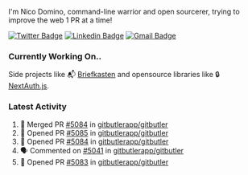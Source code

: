 
I'm Nico Domino, command-line warrior and open sourcerer, trying to improve the web 1 PR at a time!

[![Twitter Badge](https://img.shields.io/badge/-@ndom91-1ca0f1?style=flat-square&labelColor=1ca0f1&logo=twitter&logoColor=white&link=https://twitter.com/ndom91)](https://twitter.com/ndom91) [![Linkedin Badge](https://img.shields.io/badge/-ndom91-blue?style=flat-square&logo=Linkedin&logoColor=white&link=https://www.linkedin.com/in/ndom91/)](https://www.linkedin.com/in/ndom91/) [![Gmail Badge](https://img.shields.io/badge/-yo@ndo.dev-c14438?style=flat-square&logo=mail.ru&logoColor=white&link=mailto:yo@ndo.dev)](mailto:yo@ndo.dev)

### Currently Working On..

Side projects like 📬 [Briefkasten](https://briefkastenhq.com) and opensource libraries like 🔒 [NextAuth.js](https://github.com/nextauthjs/next-auth).

<!--START_SECTION_PROFILE_VIEWS:readme-info-->
<!--END_SECTION_PROFILE_VIEWS:readme-info-->

<!--START_SECTION_DAILY_COMMIT:readme-info-->
<!--END_SECTION_DAILY_COMMIT:readme-info-->

<!--START_SECTION_WEEKLY_COMMIT:readme-info-->
<!--END_SECTION_WEEKLY_COMMIT:readme-info-->

### Latest Activity

<!--START_SECTION:activity-->
1. 🎉 Merged PR [#5084](https://github.com/gitbutlerapp/gitbutler/pull/5084) in [gitbutlerapp/gitbutler](https://github.com/gitbutlerapp/gitbutler)
2. 💪 Opened PR [#5085](https://github.com/gitbutlerapp/gitbutler/pull/5085) in [gitbutlerapp/gitbutler](https://github.com/gitbutlerapp/gitbutler)
3. 💪 Opened PR [#5084](https://github.com/gitbutlerapp/gitbutler/pull/5084) in [gitbutlerapp/gitbutler](https://github.com/gitbutlerapp/gitbutler)
4. 🗣 Commented on [#5041](https://github.com/gitbutlerapp/gitbutler/pull/5041#issuecomment-2404475982) in [gitbutlerapp/gitbutler](https://github.com/gitbutlerapp/gitbutler)
5. 💪 Opened PR [#5083](https://github.com/gitbutlerapp/gitbutler/pull/5083) in [gitbutlerapp/gitbutler](https://github.com/gitbutlerapp/gitbutler)
<!--END_SECTION:activity-->

